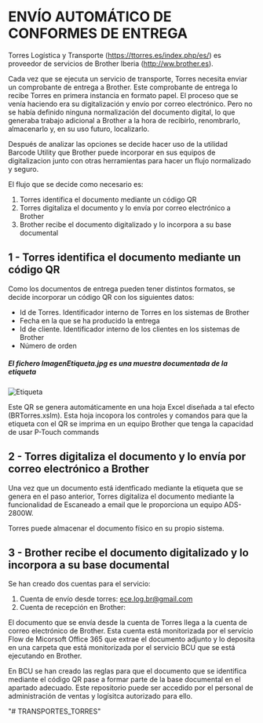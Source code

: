# ENVÍO AUTOMÁTICO DE CONFORMES DE ENTREGA

Torres Logística y Transporte (https://ttorres.es/index.php/es/) es proveedor de servicios de Brother Iberia (http://ww.brother.es).

Cada vez que se ejecuta un servicio de transporte, Torres necesita enviar un comprobante de entrega a Brother. Este comprobante de entrega lo recibe Torres en primera instancia en formato papel. El proceso que se venía haciendo era su digitalización y envío por correo electrónico. Pero no se había definido ninguna normalización del documento digital, lo que generaba trabajo adicional a Brother a la hora de recibirlo, renombrarlo, almacenarlo y, en su uso futuro, localizarlo.

Después de analizar las opciones se decide hacer uso de la utilidad Barcode Utility que Brother puede incorporar en sus equipos de digitalizacion junto con otras herramientas para hacer un flujo normalizado y seguro.

El flujo que se decide como necesario es:

1. Torres identifica el documento mediante un código QR
2. Torres digitaliza el documento y lo envía por correo electrónico a Brother
3. Brother recibe el documento digitalizado y lo incorpora a su base documental

## 1 - Torres identifica el documento mediante un código QR

Como los documentos de entrega pueden tener distintos formatos, se decide incorporar un código QR con los siguientes datos:

* Id de Torres. Identificador interno de Torres en los sistemas de Brother
* Fecha en la que se ha producido la entrega
* Id de cliente. Identificador interno de los clientes en los sistemas de Brother
* Número de orden

##### El fichero ImagenEtiqueta.jpg es una muestra documentada de la etiqueta

![Etiqueta](ImagenEtiqueta.jpg)

Este QR se genera automáticamente en una hoja Excel diseñada a tal efecto (BRTorres.xslm). Esta hoja incopora los controles y comandos para que la etiqueta con el QR se imprima en un equipo Brother que tenga la capacidad de usar P-Touch commands

## 2 - Torres digitaliza el documento y lo envía por correo electrónico a Brother

Una vez que un documento está identficado mediante la etiqueta que se genera en el paso anterior, Torres digitaliza el documento mediante la funcionalidad de Escaneado a email que le proporciona un equipo ADS-2800W.

Torres puede almacenar el documento físico en su propio sistema.

## 3 - Brother recibe el documento digitalizado y lo incorpora a su base documental

Se han creado dos cuentas para el servicio:

1. Cuenta de envío desde torres: ece.log.br@gmail.com 
2. Cuenta de recepción en Brother: 

El documento que se envía desde la cuenta de Torres llega a la cuenta de correo electrónico de Brother. Esta cuenta está monitorizada por el servicio Flow de Micorsoft Office 365 que extrae el documento adjunto y lo deposita en una carpeta que está monitorizada por el servicio BCU que se está ejecutando en Brother.

En BCU se han creado las reglas para que el documento que se identifica mediante el código QR pase a formar parte de la base documental en el apartado adecuado. Este repositorio puede ser accedido por el personal de administración de ventas y logísitca autorizado para ello.



"# TRANSPORTES_TORRES" 

